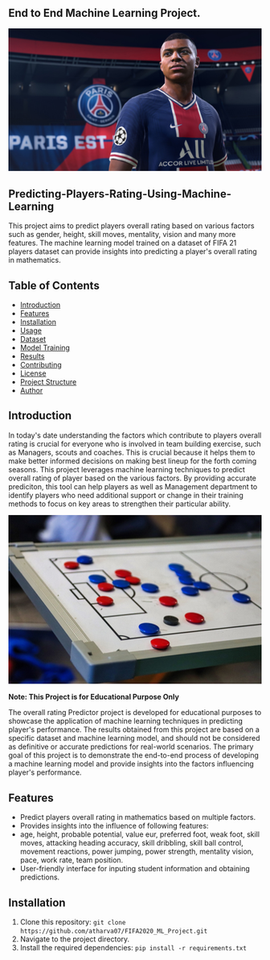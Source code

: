 ## End to End Machine Learning Project.

![Alt text](static/Fifa21.jpg)

## Predicting-Players-Rating-Using-Machine-Learning

This project aims to predict players overall rating based on various factors such as gender, height, skill moves, mentality, vision and many more features. The machine learning model trained on a dataset of FIFA 21 players dataset can provide insights into predicting a player's overall rating in mathematics.

## Table of Contents

- [Introduction](#introduction)
- [Features](#features)
- [Installation](#installation)
- [Usage](#usage)
- [Dataset](#dataset)
- [Model Training](#model-training)
- [Results](#results)
- [Contributing](#contributing)
- [License](#license)
- [Project Structure](#project-structure)
- [Author](#author)

## Introduction

In today's date understanding the factors which contribute to players overall rating is crucial for everyone who is involved in team building exercise, such as Managers, scouts and coaches. This is crucial because it helps them to make better informed decisions on making best lineup for the forth coming seasons. This project leverages machine learning techniques to predict overall rating of player based on the various factors. By providing accurate prediciton, this tool can help players as well as Management department to identify players who need additional support or change in their training methods to focus on key areas to strengthen their particular ability.

![Alt text](static/tactics-gf42d8fb29_1280.jpg)

**Note: This Project is for Educational Purpose Only**

The overall rating Predictor project is developed for educational purposes to showcase the application of machine learning techniques in predicting player's performance. The results obtained from this project are based on a specific dataset and machine learning model, and should not be considered as definitive or accurate predictions for real-world scenarios. The primary goal of this project is to demonstrate the end-to-end process of developing a machine learning model and provide insights into the factors influencing player's performance.

## Features 
- Predict players overall rating in mathematics based on multiple factors.
- Provides insights into the influence of following features:
- age, height, probable potential, value eur, preferred foot, weak foot, skill moves, attacking heading accuracy, 
skill dribbling, skill ball control, movement reactions, power jumping, power strength, mentality vision, pace, work rate, team position.
- User-friendly interface for inputing student information and obtaining predictions.

## Installation

1. Clone this repository: `git clone https://github.com/atharva07/FIFA2020_ML_Project.git`
2. Navigate to the project directory.
3. Install the required dependencies: `pip install -r requirements.txt`